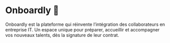 # Onboardly 🚀
Onboardly est la plateforme qui réinvente l’intégration des collaborateurs en entreprise IT.
Un espace unique pour préparer, accueillir et accompagner vos nouveaux talents, dès la signature de leur contrat.

